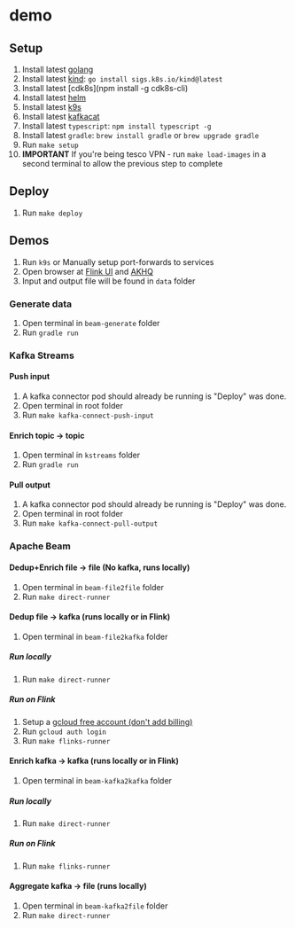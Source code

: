 # demo

## Setup

1. Install latest [golang](https://go.dev/doc/install)
1. Install latest [kind](https://kind.sigs.k8s.io/): `go install sigs.k8s.io/kind@latest`
1. Install latest [cdk8s](npm install -g cdk8s-cli)
1. Install latest [helm](https://helm.sh/docs/intro/install/)
1. Install latest [k9s](https://github.com/srfrnk/k9s)
1. Install latest [kafkacat](https://github.com/edenhill/kcat)
1. Install latest `typescript`: `npm install typescript -g`
1. Install latest `gradle`: `brew install gradle` or `brew upgrade gradle`
1. Run `make setup`
1. **IMPORTANT** If you're being tesco VPN - run `make load-images` in a second terminal to allow the previous step to complete

## Deploy

1. Run `make deploy`

## Demos

1. Run `k9s` or Manually setup port-forwards to services
1. Open browser at [Flink UI](http://localhost:8081) and [AKHQ](http://localhost:8080)
1. Input and output file will be found in `data` folder

### Generate data

1. Open terminal in `beam-generate` folder
1. Run `gradle run`

### Kafka Streams

#### Push input

1. A kafka connector pod should already be running is "Deploy" was done.
1. Open terminal in root folder
1. Run `make kafka-connect-push-input`

#### Enrich topic -> topic

1. Open terminal in `kstreams` folder
1. Run `gradle run`

#### Pull output

1. A kafka connector pod should already be running is "Deploy" was done.
1. Open terminal in root folder
1. Run `make kafka-connect-pull-output`

### Apache Beam

#### Dedup+Enrich file -> file (No kafka, runs locally)

1. Open terminal in `beam-file2file` folder
1. Run `make direct-runner`

#### Dedup file -> kafka (runs locally or in Flink)

1. Open terminal in `beam-file2kafka` folder

##### Run locally

1. Run `make direct-runner`

##### Run on Flink

1. Setup a [gcloud free account (don't add billing)](https://cloud.google.com/)
1. Run `gcloud auth login`
1. Run `make flinks-runner`

#### Enrich kafka -> kafka (runs locally or in Flink)

1. Open terminal in `beam-kafka2kafka` folder

##### Run locally

1. Run `make direct-runner`

##### Run on Flink

1. Run `make flinks-runner`

#### Aggregate kafka -> file (runs locally)

1. Open terminal in `beam-kafka2file` folder
1. Run `make direct-runner`
